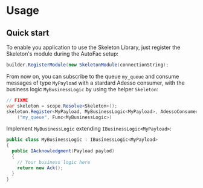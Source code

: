 # Usage

## Quick start

To enable you application to use the Skeleton Library, just register the Skeleton's module during the AutoFac setup:

```csharp
builder.RegisterModule(new SkeletonModule(connectionString);
```

From now on, you can subscribe to the queue `my_queue` and consume messages of type `MyPayload` with a stardard Adesso consumer, with the business logic `MyBusinessLogic` by using the helper `Skeleton`:

```csharp
// FIXME
var skeleton = scope.Resolve<Skeleton>();
skeleton.Register<MyPayload, MyBusinessLogic<MyPayload>, AdessoConsumer>
    ("my_queue", Func<MyBusinessLogic>)
```

Implement `MyBusinessLogic` extending `IBusinessLogic<MyPayload>`:
 
 ```csharp
 public class MyBusinessLogic : IBusinessLogic<MyPayload>
 {
   public IAcknowledgment(Payload paylod)
   {
     // Your business logic here
     return new Ack();
   }
 }
```


